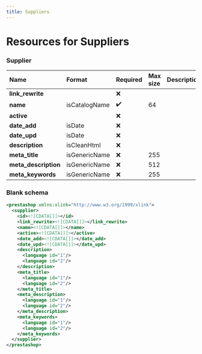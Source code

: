 ```yaml
---
title: Suppliers
---
```


# Resources for Suppliers

### Supplier

|         Name         |    Format     | Required | Max size | Description |
| :------------------- | :------------ | :------- | :------- | :---------- |
| **link_rewrite**     |               | ❌        |          |             |
| **name**             | isCatalogName | ✔️       | 64       |             |
| **active**           |               | ❌        |          |             |
| **date_add**         | isDate        | ❌        |          |             |
| **date_upd**         | isDate        | ❌        |          |             |
| **description**      | isCleanHtml   | ❌        |          |             |
| **meta_title**       | isGenericName | ❌        | 255      |             |
| **meta_description** | isGenericName | ❌        | 512      |             |
| **meta_keywords**    | isGenericName | ❌        | 255      |             |


### Blank schema

```xml
<prestashop xmlns:xlink="http://www.w3.org/1999/xlink">
  <supplier>
    <id><![CDATA[]]></id>
    <link_rewrite><![CDATA[]]></link_rewrite>
    <name><![CDATA[]]></name>
    <active><![CDATA[]]></active>
    <date_add><![CDATA[]]></date_add>
    <date_upd><![CDATA[]]></date_upd>
    <description>
      <language id="1"/>
      <language id="2"/>
    </description>
    <meta_title>
      <language id="1"/>
      <language id="2"/>
    </meta_title>
    <meta_description>
      <language id="1"/>
      <language id="2"/>
    </meta_description>
    <meta_keywords>
      <language id="1"/>
      <language id="2"/>
    </meta_keywords>
  </supplier>
</prestashop>
```

